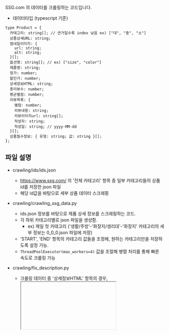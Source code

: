 SSG.com 의 데이터를 크롤링하는 코드입니다.

- 데이터타입 (typescript 기준)
```
type Product = {
  카테고리: string[]; // 큰거일수록 index 낮음 ex) ["대", "중", "소"]
  상품상세URL: string;
  썸네일이미지: {
    url: string;
    alt: string;
  }[];
  옵션명: string[]; // ex) ["size", "color"]
  제품명: string;
  정가: number;
  할인가: number;
  상세정보HTML: string;
  총리뷰수: number;
  평균별점: number;
  리뷰목록: {
    별점: number;
    리뷰내용: string;
    리뷰이미지url: string[];
    작성자: string;
    작성일: string; // yyyy-MM-dd
  }[];
  상품필수정보: { 유형: string; 값: string }[];
};
```

## 파일 설명
- crawling/ids/ids.json
  - https://www.ssg.com/ 의 '전체 카테고리' 항목 중 일부 카테고리들의 상품 id를 저장한 json 파일
  - 해당 id값을 바탕으로 세부 상품 데이터 스크래핑

- crawling/crawling_ssg_data.py
  - ids.json 정보를 바탕으로 제품 상세 정보를 스크래핑하는 코드.
  - 각 하위 카테고리별로 json 파일을 생성함.
    - ex) 제일 첫 카테고리 ('생활/주방'-'화장지/생리대'-'화장지' 카테고리의 세부 정보는 0_0_0.json 파일에 저장)
  - 'START', 'END' 항목의 카테고리 값들을 조정해, 원하는 카테고리만을 저장하도록 설정 가능.
  - `ThreadPoolExecutor(max_workers=4)` 값을 조절해 병렬 처리를 통해 빠른 속도로 크롤링 가능

- crawling/fix_description.py
  - 크롤링 데이터 중 '상세정보HTML' 항목의 경우, <iframe> 태그를 포함하는 경우가 많아 화면 구성에 어려움이 있음.
  - 이를 처리하기 위해, 크롤링한 세부정보를 바탕으로, '상세정보HTML'의 <iframe> 태그를, 해당 <iframe> 문서 내부의 <div> 태그로 교체하는 코드
 
- sql_input/main.py
  - 해당 크롤링 데이터 (data 폴더 기준)를 db에 insert하는 코드 작성.
  - dp.py : 저장할 db, 저장방식 설정
  - main.py : 실행 코드 + fake 유저 저장 로직
  - product.py : 제품 정보 저장 로직
  - review.py : 리뷰 정보 저장 로직

## Getting Started
사용 라이브러리 : selenium, pymysql, faker
```
pip install selenium pymysql faker
```

1. `crawling/crawling_ssg_data.py 실행` (ids 항목의, 카테고리별 ids 항목을 기준으로 크롤링함.)
   - 이 때 'START', 'END' 항목의 카테고리 값들을 조정해, 원하는 범위를 저장하도록 설정 가능.
   - output 폴더에 크롤링한 데이터 생성.
2. `crawling/fix_desciption.py 실행`
   - data_html_fix 폴더에 크롤링한 데이터 생성.
3. `sql_input/main.py 실행`
   - 실행 전, db.py를 본인의 db 관련 정보들로 수정할 것.
   - 이후 main.py 실행
   - 실행 시 fake_user 100명을 삽입한 후, 리뷰 데이터 저장 시 해당 유저들을 무작위로 리뷰 작성자로 선정.
     - fake_user를 원하지 않을 경우, main.py의 `1. 가짜 유저 삽입` 코드를 주석 처리한 뒤, 아래의 `1. 가짜 유저 100명 불러오기`를 실행해 최근 유저 100명을 불러와서 리뷰 작성자로 선정`
    
